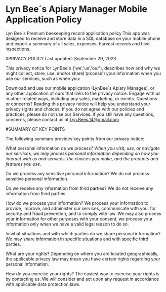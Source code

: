 # Lyn Bee´s Apiary Manager Mobile Application Policy
Lyn Bee´s Premium beekeeping record application policy
This app was designed to receive and store data in a SQL database on your mobile phone and export a summary of all sales, expenses, harvest records and hive inspections.

#PRIVACY POLICY Last updated: September 29, 2023

This privacy notice for LynBee´s ('we','us','our'), describes how and why we might collect, store, use, and/or share)'process') your information when you use our services, such as when you:

Download and use our mobile application (LynBee´s Apiary Managee), or any other application of ours that links to the privacy notice.
Engage with us in other related ways, including any sales, marketing, or events.
Questions or concerns? Reading this privacy notice will help you understand your privacy rights and choices. If you do not agree with our policies and practices, please do not use our Services. If you still have any questions, concerns, please contact us at Lyn.Bees.14@gmail.com

#SUMMARY OF KEY POINTS

The following summary provides key points from our privacy notice:

What personal information de we process? *When you visit, use, or navigate our services, we may process personal information depending on how you interact with us and services, the choices you make, and the products and features you use.*

Do we process any sensitive personal information? We do not process sensitive personal information.

Do we receive any information from third parties? We do not receive any information from third parties.

How do we process your information? We process your information to provide, improve, and administer our services, communicate with you, for security and fraud prevention, and to comply with law. We may also process your information for other purposes with your consent, we process your information only when we have a valid legal reason to do so.

In what situations and with which parties do we share personal information? We may share information in specific situations and with specific third parties.

What are your rights? Depending on where you are located geographically, the applicable privacy law may mean you have certain rights regarding your personal information.

How do you exercise your rights? The easiest way to exercise your rights is by contacting us. We will consider and act upon any request in accordance with applicable data protection.laws.
